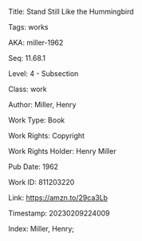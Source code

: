 Title:  Stand Still Like the Hummingbird

Tags:   works

AKA:    miller-1962

Seq:    11.68.1

Level:  4 - Subsection

Class:  work

Author: Miller, Henry

Work Type: Book

Work Rights: Copyright

Work Rights Holder: Henry Miller

Pub Date: 1962

Work ID: 811203220

Link:   https://amzn.to/29ca3Lb

Timestamp: 20230209224009

Index:  Miller, Henry; 
